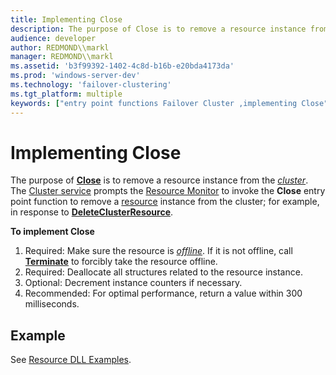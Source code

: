 ```yaml
---
title: Implementing Close
description: The purpose of Close is to remove a resource instance from the cluster.
audience: developer
author: REDMOND\\markl
manager: REDMOND\\markl
ms.assetid: 'b3f99392-1402-4c8d-b16b-e20bda4173da'
ms.prod: 'windows-server-dev'
ms.technology: 'failover-clustering'
ms.tgt_platform: multiple
keywords: ["entry point functions Failover Cluster ,implementing Close", "Close Failover Cluster ,implementing"]
---
```


# Implementing Close

The purpose of [**Close**](close.md) is to remove a resource instance from the [*cluster*](c-gly.md#-wolf-cluster-gly). The [Cluster service](cluster-service.md) prompts the [Resource Monitor](resource-monitor.md) to invoke the **Close** entry point function to remove a [resource](resources.md) instance from the cluster; for example, in response to [**DeleteClusterResource**](deleteclusterresource.md).

**To implement Close**

1.  Required: Make sure the resource is [*offline*](o-gly.md#-wolf-offline-gly). If it is not offline, call [**Terminate**](terminate.md) to forcibly take the resource offline.
2.  Required: Deallocate all structures related to the resource instance.
3.  Optional: Decrement instance counters if necessary.
4.  Recommended: For optimal performance, return a value within 300 milliseconds.

## Example

See [Resource DLL Examples](https://msdn.microsoft.com/library/aa370474).

 

 




